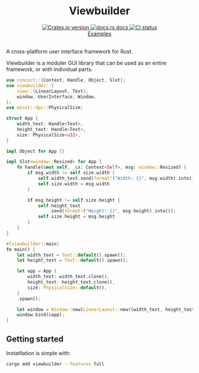 <div align="center">
<h1>Viewbuilder</h1>
 <a href="https://crates.io/crates/viewbuilder">
    <img src="https://img.shields.io/crates/v/viewbuilder?style=flat-square"
    alt="Crates.io version" />
  </a>
  <a href="https://docs.rs/viewbuilder/latest/viewbuilder/">
    <img src="https://img.shields.io/badge/docs-latest-blue.svg?style=flat-square"
      alt="docs.rs docs" />
  </a>
   <a href="https://github.com/matthunz/viewbuilder/actions">
    <img src="https://github.com/matthunz/viewbuilder/actions/workflows/ci.yml/badge.svg"
      alt="CI status" />
  </a>
</div>

<div align="center">
 <a href="https://github.com/matthunz/viewbuilder/tree/main/examples">Examples</a>
</div>

<br>

A cross-platform user interface framework for Rust.

Viewbuilder is a moduler GUI library that can be used as an entire framework, or with individual parts.

```rust
use concoct::{Context, Handle, Object, Slot};
use viewbuilder::{
    view::{LinearLayout, Text},
    window, UserInterface, Window,
};
use winit::dpi::PhysicalSize;

struct App {
    width_text: Handle<Text>,
    height_text: Handle<Text>,
    size: PhysicalSize<u32>,
}

impl Object for App {}

impl Slot<window::Resized> for App {
    fn handle(&mut self, _cx: Context<Self>, msg: window::Resized) {
        if msg.width != self.size.width {
            self.width_text.send(format!("Width: {}", msg.width).into());
            self.size.width = msg.width
        }

        if msg.height != self.size.height {
            self.height_text
                .send(format!("Height: {}", msg.height).into());
            self.size.height = msg.height
        }
    }
}

#[viewbuilder::main]
fn main() {
    let width_text = Text::default().spawn();
    let height_text = Text::default().spawn();

    let app = App {
        width_text: width_text.clone(),
        height_text: height_text.clone(),
        size: PhysicalSize::default(),
    }
    .spawn();

    let window = Window::new(LinearLayout::new((width_text, height_text))).spawn();
    window.bind(&app);
}
```

## Getting started

Instatllation is simple with:

```sh
cargo add viewbuilder --features full
```
